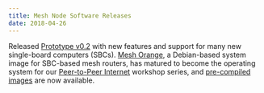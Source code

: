 ```yaml
---
title: Mesh Node Software Releases
date: 2018-04-26
---
```

Released [Prototype v0.2](https://github.com/tomeshnet/prototype-cjdns-pi/releases/tag/v0.2) with new features and support for many new single-board computers (SBCs). [Mesh Orange](https://github.com/tomeshnet/mesh-orange), a Debian-based system image for SBC-based mesh routers, has matured to become the operating system for our [Peer-to-Peer Internet](https://github.com/tomeshnet/p2p-internet-workshop) workshop series, and [pre-compiled images](https://github.com/benhylau/mesh-router-builder/releases) are now available.
